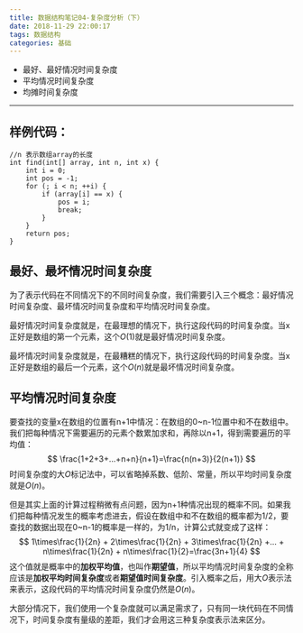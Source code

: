 ```yaml
---
title: 数据结构笔记04-复杂度分析（下）
date: 2018-11-29 22:00:17
tags: 数据结构
categories: 基础
---
```


* 最好、最好情况时间复杂度
* 平均情况时间复杂度
* 均摊时间复杂度

------

<!-- more -->

## 样例代码：

```
//n 表示数组array的长度
int find(int[] array, int n, int x) {
    int i = 0;
    int pos = -1;
    for (; i < n; ++i) {
        if (array[i] == x) {
            pos = i;
            break;
        }
    }
    return pos;
}
```



## 最好、最坏情况时间复杂度

为了表示代码在不同情况下的不同时间复杂度，我们需要引入三个概念：最好情况时间复杂度、最坏情况时间复杂度和平均情况时间复杂度。

最好情况时间复杂度就是，在最理想的情况下，执行这段代码的时间复杂度。当x正好是数组的第一个元素，这个$O(1)$就是最好情况时间复杂度。

最坏情况时间复杂度就是，在最糟糕的情况下，执行这段代码的时间复杂度。当x正好是数组的最后一个元素，这个$O(n)$就是最坏情况时间复杂度。

## 平均情况时间复杂度

要查找的变量x在数组的位置有n+1中情况：在数组的0~n-1位置中和不在数组中。我们把每种情况下需要遍历的元素个数累加求和，再除以n+1，得到需要遍历的平均值：
$$
\frac{1+2+3+...+n+n}{n+1}=\frac{n(n+3)}{2(n+1)}
$$
时间复杂度的大$O$标记法中，可以省略掉系数、低阶、常量，所以平均时间复杂度就是$O(n)$。

但是其实上面的计算过程稍微有点问题，因为n+1种情况出现的概率不同。如果我们把每种情况发生的概率考虑进去，假设在数组中和不在数组的概率都为1/2，要查找的数据出现在0~n-1的概率是一样的，为1/n，计算公式就变成了这样：
$$
1\times\frac{1}{2n} + 2\times\frac{1}{2n} + 3\times\frac{1}{2n} +... + n\times\frac{1}{2n} + n\times\frac{1}{2}=\frac{3n+1}{4}
$$
这个值就是概率中的**加权平均值**，也叫作**期望值**，所以平均情况时间复杂度的全称应该是**加权平均时间复杂度**或者**期望值时间复杂度**。引入概率之后，用大$O$表示法来表示，这段代码的平均情况时间复杂度仍然是$O(n)$。

大部分情况下，我们使用一个复杂度就可以满足需求了，只有同一块代码在不同情况下，时间复杂度有量级的差距，我们才会用这三种复杂度表示法来区分。
